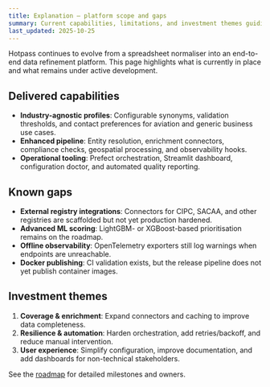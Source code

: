 ```yaml
---
title: Explanation — platform scope and gaps
summary: Current capabilities, limitations, and investment themes guiding Hotpass development.
last_updated: 2025-10-25
---
```


Hotpass continues to evolve from a spreadsheet normaliser into an end-to-end data refinement platform. This page highlights what is currently in place and what remains under active development.

## Delivered capabilities

- **Industry-agnostic profiles**: Configurable synonyms, validation thresholds, and contact preferences for aviation and generic business use cases.
- **Enhanced pipeline**: Entity resolution, enrichment connectors, compliance checks, geospatial processing, and observability hooks.
- **Operational tooling**: Prefect orchestration, Streamlit dashboard, configuration doctor, and automated quality reporting.

## Known gaps

- **External registry integrations**: Connectors for CIPC, SACAA, and other registries are scaffolded but not yet production hardened.
- **Advanced ML scoring**: LightGBM- or XGBoost-based prioritisation remains on the roadmap.
- **Offline observability**: OpenTelemetry exporters still log warnings when endpoints are unreachable.
- **Docker publishing**: CI validation exists, but the release pipeline does not yet publish container images.

## Investment themes

1. **Coverage & enrichment**: Expand connectors and caching to improve data completeness.
2. **Resilience & automation**: Harden orchestration, add retries/backoff, and reduce manual intervention.
3. **User experience**: Simplify configuration, improve documentation, and add dashboards for non-technical stakeholders.

See the [roadmap](../roadmap.md) for detailed milestones and owners.
